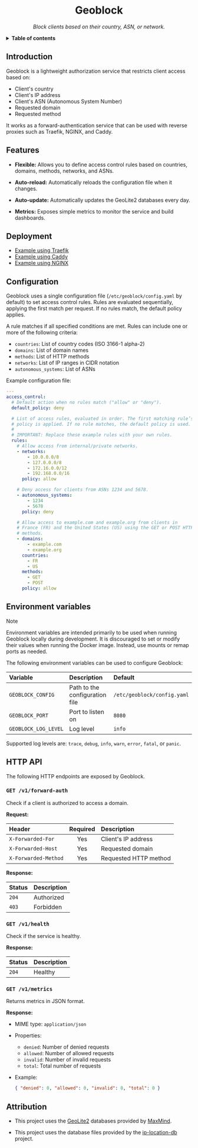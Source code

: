 <!-- markdownlint-disable MD033 -->
<h1 align="center">Geoblock</h1>
<p align="center">
  <i>Block clients based on their country, ASN, or network.</i>
</p>

<details>
<summary><b>Table of contents</b></summary>
<p>

- [Introduction](#introduction)
- [Features](#features)
- [Deployment](#deployment)
- [Configuration](#configuration)
- [Environment variables](#environment-variables)
- [HTTP API](#http-api)
  - [`GET /v1/forward-auth`](#get-v1forward-auth)
  - [`GET /v1/health`](#get-v1health)
  - [`GET /v1/metrics`](#get-v1metrics)
- [Attribution](#attribution)

</p>
</details>
<!-- markdownlint-enable MD033 -->

## Introduction

Geoblock is a lightweight authorization service that restricts client access
based on:

- Client's country
- Client's IP address
- Client's ASN (Autonomous System Number)
- Requested domain
- Requested method

It works as a forward-authentication service that can be used with reverse
proxies such as Traefik, NGINX, and Caddy.

## Features

- **Flexible:** Allows you to define access control rules based on
  countries, domains, methods, networks, and ASNs.

- **Auto-reload:** Automatically reloads the configuration file when it
  changes.

- **Auto-update:** Automatically updates the GeoLite2 databases every day.

- **Metrics:** Exposes simple metrics to monitor the service and build
  dashboards.

## Deployment

- [Example using Traefik](./examples/traefik/README.md)
- [Example using Caddy](./examples/caddy/README.md)
- [Example using NGINX](./examples/nginx/README.md)

## Configuration

Geoblock uses a single configuration file (`/etc/geoblock/config.yaml` by
default) to set access control rules. Rules are evaluated sequentially,
applying the first match per request. If no rules match, the default policy
applies.

A rule matches if all specified conditions are met. Rules can include one or
more of the following criteria:

- `countries`: List of country codes (ISO 3166-1 alpha-2)
- `domains`: List of domain names
- `methods`: List of HTTP methods
- `networks`: List of IP ranges in CIDR notation
- `autonomous_systems`: List of ASNs

Example configuration file:

```yaml
---
access_control:
  # Default action when no rules match ("allow" or "deny").
  default_policy: deny

  # List of access rules, evaluated in order. The first matching rule’s
  # policy is applied. If no rule matches, the default policy is used.
  #
  # IMPORTANT: Replace these example rules with your own rules.
  rules:
    # Allow access from internal/private networks.
    - networks:
        - 10.0.0.0/8
        - 127.0.0.0/8
        - 172.16.0.0/12
        - 192.168.0.0/16
      policy: allow

    # Deny access for clients from ASNs 1234 and 5678.
    - autonomous_systems:
        - 1234
        - 5678
      policy: deny

    # Allow access to example.com and example.org from clients in
    # France (FR) and the United States (US) using the GET or POST HTTP
    # methods.
    - domains:
        - example.com
        - example.org
      countries:
        - FR
        - US
      methods:
        - GET
        - POST
      policy: allow
```

## Environment variables

> [!NOTE]
> Environment variables are intended primarily to be used when running Geoblock
> locally during development. It is discouraged to set or modify their values
> when running the Docker image. Instead, use mounts or remap ports as needed.

The following environment variables can be used to configure Geoblock:

| Variable             | Description                    | Default                     |
| :------------------- | :----------------------------- | :-------------------------- |
| `GEOBLOCK_CONFIG`    | Path to the configuration file | `/etc/geoblock/config.yaml` |
| `GEOBLOCK_PORT`      | Port to listen on              | `8080`                      |
| `GEOBLOCK_LOG_LEVEL` | Log level                      | `info`                      |

Supported log levels are: `trace`, `debug`, `info`, `warn`, `error`, `fatal`,
or `panic`.

## HTTP API

The following HTTP endpoints are exposed by Geoblock.

### `GET /v1/forward-auth`

Check if a client is authorized to access a domain.

**Request:**

| Header               | Required | Description           |
| :------------------- | :------: | :-------------------- |
| `X-Forwarded-For`    |   Yes    | Client's IP address   |
| `X-Forwarded-Host`   |   Yes    | Requested domain      |
| `X-Forwarded-Method` |   Yes    | Requested HTTP method |

**Response:**

| Status | Description |
| :----- | :---------- |
| `204`  | Authorized  |
| `403`  | Forbidden   |

### `GET /v1/health`

Check if the service is healthy.

**Response:**

| Status | Description |
| :----- | :---------- |
| `204`  | Healthy     |

### `GET /v1/metrics`

Returns metrics in JSON format.

**Response:**

- MIME type: `application/json`

- Properties:

  - `denied`: Number of denied requests
  - `allowed`: Number of allowed requests
  - `invalid`: Number of invalid requests
  - `total`: Total number of requests

- Example:

  ```json
  { "denied": 0, "allowed": 0, "invalid": 0, "total": 0 }
  ```

## Attribution

- This project uses the [GeoLite2][geolite2] databases provided by
  [MaxMind][maxmind].

- This project uses the database files provided by the
  [ip-location-db][ip-location-db] project.

[geolite2]: https://dev.maxmind.com/geoip/geolite2-free-geolocation-data/
[maxmind]: https://www.maxmind.com/
[ip-location-db]: https://github.com/sapics/ip-location-db
